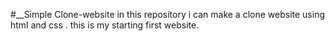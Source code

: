 #__Simple Clone-website 
in this repository i can make a clone website using html and css .
this is my starting first website.
